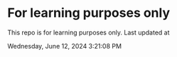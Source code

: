 # For learning purposes only
This repo is for learning purposes only.
Last updated at

Wednesday, June 12, 2024 3:21:08 PM

